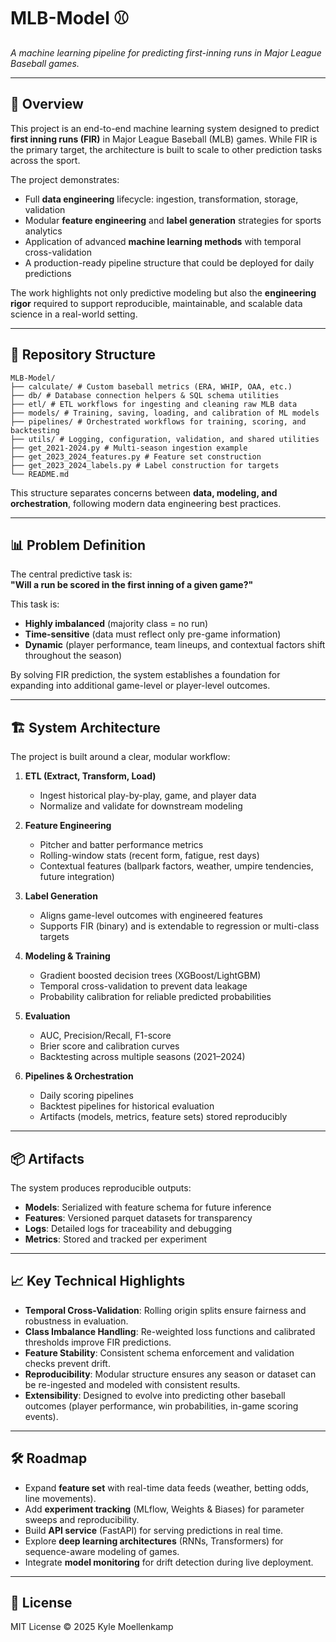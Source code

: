 # MLB-Model ⚾  
*A machine learning pipeline for predicting first-inning runs in Major League Baseball games.*

---

## 📖 Overview  

This project is an end-to-end machine learning system designed to predict **first inning runs (FIR)** in Major League Baseball (MLB) games. While FIR is the primary target, the architecture is built to scale to other prediction tasks across the sport.  

The project demonstrates:
- Full **data engineering** lifecycle: ingestion, transformation, storage, validation  
- Modular **feature engineering** and **label generation** strategies for sports analytics  
- Application of advanced **machine learning methods** with temporal cross-validation  
- A production-ready pipeline structure that could be deployed for daily predictions  

The work highlights not only predictive modeling but also the **engineering rigor** required to support reproducible, maintainable, and scalable data science in a real-world setting.  

---

## 📂 Repository Structure  
```
MLB-Model/
├── calculate/ # Custom baseball metrics (ERA, WHIP, OAA, etc.)
├── db/ # Database connection helpers & SQL schema utilities
├── etl/ # ETL workflows for ingesting and cleaning raw MLB data
├── models/ # Training, saving, loading, and calibration of ML models
├── pipelines/ # Orchestrated workflows for training, scoring, and backtesting
├── utils/ # Logging, configuration, validation, and shared utilities
├── get_2021-2024.py # Multi-season ingestion example
├── get_2023_2024_features.py # Feature set construction
├── get_2023_2024_labels.py # Label construction for targets
└── README.md
```

This structure separates concerns between **data, modeling, and orchestration**, following modern data engineering best practices.  

---

## 📊 Problem Definition  

The central predictive task is:  
**"Will a run be scored in the first inning of a given game?"**  

This task is:
- **Highly imbalanced** (majority class = no run)  
- **Time-sensitive** (data must reflect only pre-game information)  
- **Dynamic** (player performance, team lineups, and contextual factors shift throughout the season)  

By solving FIR prediction, the system establishes a foundation for expanding into additional game-level or player-level outcomes.  

---

## 🏗️ System Architecture  

The project is built around a clear, modular workflow:  

1. **ETL (Extract, Transform, Load)**  
   - Ingest historical play-by-play, game, and player data  
   - Normalize and validate for downstream modeling  

2. **Feature Engineering**  
   - Pitcher and batter performance metrics  
   - Rolling-window stats (recent form, fatigue, rest days)  
   - Contextual features (ballpark factors, weather, umpire tendencies, future integration)  

3. **Label Generation**  
   - Aligns game-level outcomes with engineered features  
   - Supports FIR (binary) and is extendable to regression or multi-class targets  

4. **Modeling & Training**  
   - Gradient boosted decision trees (XGBoost/LightGBM)  
   - Temporal cross-validation to prevent data leakage  
   - Probability calibration for reliable predicted probabilities  

5. **Evaluation**  
   - AUC, Precision/Recall, F1-score  
   - Brier score and calibration curves  
   - Backtesting across multiple seasons (2021–2024)  

6. **Pipelines & Orchestration**  
   - Daily scoring pipelines  
   - Backtest pipelines for historical evaluation  
   - Artifacts (models, metrics, feature sets) stored reproducibly  

---

## 📦 Artifacts  

The system produces reproducible outputs:  
- **Models**: Serialized with feature schema for future inference  
- **Features**: Versioned parquet datasets for transparency  
- **Logs**: Detailed logs for traceability and debugging  
- **Metrics**: Stored and tracked per experiment  

---

## 📈 Key Technical Highlights  

- **Temporal Cross-Validation**: Rolling origin splits ensure fairness and robustness in evaluation.  
- **Class Imbalance Handling**: Re-weighted loss functions and calibrated thresholds improve FIR predictions.  
- **Feature Stability**: Consistent schema enforcement and validation checks prevent drift.  
- **Reproducibility**: Modular structure ensures any season or dataset can be re-ingested and modeled with consistent results.  
- **Extensibility**: Designed to evolve into predicting other baseball outcomes (player performance, win probabilities, in-game scoring events).  

---

## 🛠️ Roadmap  

- Expand **feature set** with real-time data feeds (weather, betting odds, line movements).  
- Add **experiment tracking** (MLflow, Weights & Biases) for parameter sweeps and reproducibility.  
- Build **API service** (FastAPI) for serving predictions in real time.  
- Explore **deep learning architectures** (RNNs, Transformers) for sequence-aware modeling of games.  
- Integrate **model monitoring** for drift detection during live deployment.  

---

## 📜 License  

MIT License © 2025 Kyle Moellenkamp  
